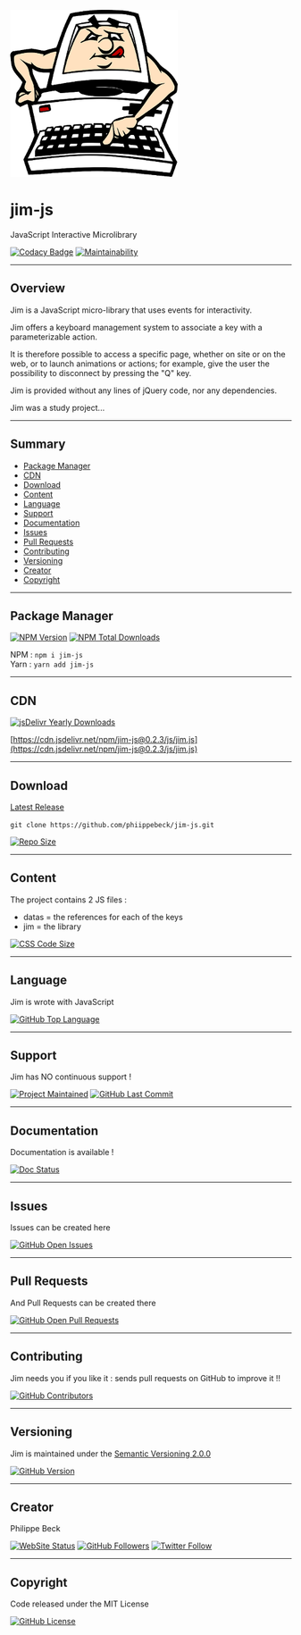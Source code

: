[![Jim Logo](img/jim.png)](https://github.com/philippebeck/jim-js)

# jim-js

JavaScript Interactive Microlibrary

[![Codacy Badge](https://api.codacy.com/project/badge/Grade/9581132b50a244bcb437e1daf904571a)](https://www.codacy.com/app/philippebeck/jim-js?utm_source=github.com&amp;utm_medium=referral&amp;utm_content=philippebeck/jim-js&amp;utm_campaign=Badge_Grade)
[![Maintainability](https://api.codeclimate.com/v1/badges/01d7b4abe64a7da8c80b/maintainability)](https://codeclimate.com/github/philippebeck/jim-js/maintainability)

---

## Overview

Jim is a JavaScript micro-library that uses events for interactivity.

Jim offers a keyboard management system to associate a key with a parameterizable action.

It is therefore possible to access a specific page, whether on site or on the web, or to launch animations or actions; for example, give the user the possibility to disconnect by pressing the "Q" key.

Jim is provided without any lines of jQuery code, nor any dependencies.

Jim was a study project...

---

## Summary

-   [Package Manager](#package-manager)  
-   [CDN](#cdn)  
-   [Download](#download)  
-   [Content](#content)  
-   [Language](#language)  
-   [Support](#support)  
-   [Documentation](#documentation)  
-   [Issues](#issues)  
-   [Pull Requests](#pull-requests)  
-   [Contributing](#contributing)  
-   [Versioning](#versioning)  
-   [Creator](#creator)  
-   [Copyright](#copyright)  

---

## Package Manager

[![NPM Version](https://img.shields.io/npm/v/jim-js.svg?label=NPM)](https://www.npmjs.com/package/jim-js)
[![NPM Total Downloads](https://img.shields.io/npm/dt/jim-js.svg?label=Downloads)](https://www.npmjs.com/package/jim-js)

NPM : `npm i jim-js`  
Yarn : `yarn add jim-js` 

---

## CDN

[![jsDelivr Yearly Downloads](https://img.shields.io/jsdelivr/npm/hy/jim-js.svg?label=jsDelivr+Yearly+Downloads)](https://www.jsdelivr.com/package/npm/jim-js)

[https://cdn.jsdelivr.net/npm/jim-js@0.2.3/js/jim.js](https://cdn.jsdelivr.net/npm/jim-js@0.2.3/js/jim.js)

---

## Download

[Latest Release](https://github.com/philippebeck/jim-js/releases)  

`git clone https://github.com/phiippebeck/jim-js.git`  
  
[![Repo Size](https://img.shields.io/github/repo-size/philippebeck/jim-js.svg?label=Repo+Size)](https://github.com/philippebeck/jim-js/tree/master)

---

## Content

The project contains 2 JS files :  
-   datas = the references for each of the keys  
-   jim = the library  

[![CSS Code Size](https://img.shields.io/github/languages/code-size/philippebeck/jim-js.svg?label=Code+Size)](https://github.com/philippebeck/jim-js/tree/master)

---

## Language

Jim is wrote with JavaScript

[![GitHub Top Language](https://img.shields.io/github/languages/top/philippebeck/jim-js.svg?label=JS)](https://github.com/philippebeck/jim-js)

---

## Support

Jim has NO continuous support !

[![Project Maintained](https://img.shields.io/maintenance/no/2019.svg?label=Maintained)](https://github.com/philippebeck/jim-js)
[![GitHub Last Commit](https://img.shields.io/github/last-commit/philippebeck/jim-js.svg?label=Last+Commit)](https://github.com/philippebeck/jim-js/commits/master)

---

## Documentation

Documentation is available !

[![Doc Status](https://img.shields.io/website-up-down-green-red/https/github.com/philippebeck/jim-js/wiki.svg?label=Documentation)](https://github.com/philippebeck/jim-js/wiki)

---

## Issues

Issues can be created here

[![GitHub Open Issues](https://img.shields.io/github/issues/philippebeck/jim-js.svg?label=Issues)](https://github.com/philippebeck/jim-js/issues)

---

## Pull Requests

And Pull Requests can be created there

[![GitHub Open Pull Requests](https://img.shields.io/github/issues-pr/philippebeck/jim-js.svg?label=Pull+Requests)](https://github.com/philippebeck/jim-js/pulls)

---

## Contributing

Jim needs you if you like it : sends pull requests on GitHub to improve it !!

[![GitHub Contributors](https://img.shields.io/github/contributors/philippebeck/jim-js.svg?label=Contributors)](https://github.com/philippebeck/jim-js/graphs/contributors)

---

## Versioning

Jim is maintained under the [Semantic Versioning 2.0.0](https://semver.org)

[![GitHub Version](https://img.shields.io/github/tag/philippebeck/jim-js.svg?label=Version)](https://github.com/philippebeck/jim-js/blob/master/composer.json)

---

## Creator

Philippe Beck

[![WebSite Status](https://img.shields.io/website-up-down-green-red/https/philippebeck.net.svg?label=https://philippebeck.net)](https://philippebeck.net)
[![GitHub Followers](https://img.shields.io/github/followers/philippebeck.svg?label=GitHub+:+philippebeck+|+Followers)](https://github.com/philippebeck)
[![Twitter Follow](https://badgen.net/twitter/follow/philippepjbeck)](https://twitter.com/philippepjbeck)

---

## Copyright

Code released under the MIT License

[![GitHub License](https://img.shields.io/github/license/philippebeck/jim-js.svg?label=License)](https://github.com/philippebeck/jim-js/blob/master/LICENSE)

